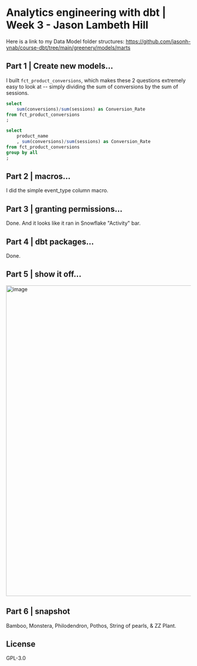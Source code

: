 # Analytics engineering with dbt | Week 3 - Jason Lambeth Hill

Here is a link to my Data Model folder structures: https://github.com/jasonh-ynab/course-dbt/tree/main/greenery/models/marts

## Part 1 | Create new models...
I built ```fct_product_conversions```, which makes these 2 questions extremely easy to look at -- simply dividing the sum of conversions by the sum of sessions.

```sql
select 
    sum(conversions)/sum(sessions) as Conversion_Rate
from fct_product_conversions
;
```
```sql
select 
    product_name
    , sum(conversions)/sum(sessions) as Conversion_Rate
from fct_product_conversions
group by all
;
```

## Part 2 | macros...
I did the simple event_type column macro.

## Part 3 | granting permissions...
Done. And it looks like it ran in Snowflake "Activity" bar.

## Part 4 | dbt packages...
Done. 

## Part 5 | show it off...
<img width="845" alt="image" src="https://github.com/jasonh-ynab/course-dbt/assets/105445369/e0081893-79db-427b-b18a-53ec1a7e4b6b">

## Part 6 | snapshot
Bamboo, Monstera, Philodendron, Pothos, String of pearls, & ZZ Plant.

## License
GPL-3.0
